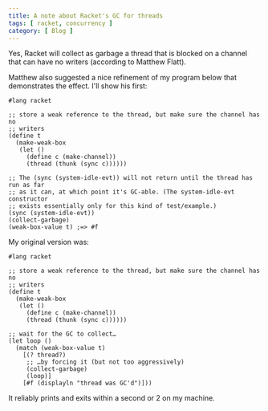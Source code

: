 ```yaml
---
title: A note about Racket's GC for threads
tags: [ racket, concurrency ]
category: [ Blog ]
---
```


Yes, Racket will collect as garbage a thread that is blocked on a channel that
can have no writers (according to Matthew Flatt).

Matthew also suggested a nice refinement of my program below that demonstrates
the effect. I'll show his first:

```racket
#lang racket

;; store a weak reference to the thread, but make sure the channel has no
;; writers
(define t
  (make-weak-box
   (let ()
     (define c (make-channel))
     (thread (thunk (sync c))))))

;; The (sync (system-idle-evt)) will not return until the thread has run as far
;; as it can, at which point it's GC-able. (The system-idle-evt constructor
;; exists essentially only for this kind of test/example.)
(sync (system-idle-evt))
(collect-garbage)
(weak-box-value t) ;=> #f
```

My original version was:

```racket
#lang racket

;; store a weak reference to the thread, but make sure the channel has no
;; writers
(define t
  (make-weak-box
   (let ()
     (define c (make-channel))
     (thread (thunk (sync c))))))

;; wait for the GC to collect…
(let loop ()
  (match (weak-box-value t)
    [(? thread?)
     ;; …by forcing it (but not too aggressively)
     (collect-garbage)
     (loop)]
    [#f (displayln "thread was GC'd")]))
```

It reliably prints and exits within a second or 2 on my machine.
